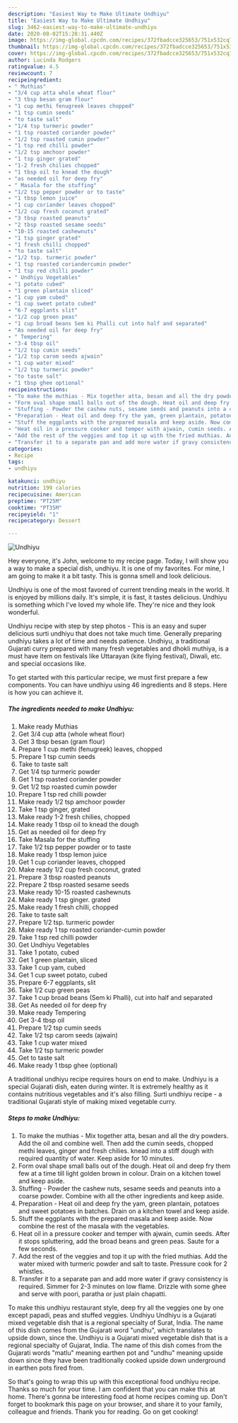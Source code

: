 ```yaml
---
description: "Easiest Way to Make Ultimate Undhiyu"
title: "Easiest Way to Make Ultimate Undhiyu"
slug: 3462-easiest-way-to-make-ultimate-undhiyu
date: 2020-08-02T15:28:31.440Z
image: https://img-global.cpcdn.com/recipes/372fbadcce325653/751x532cq70/undhiyu-recipe-main-photo.jpg
thumbnail: https://img-global.cpcdn.com/recipes/372fbadcce325653/751x532cq70/undhiyu-recipe-main-photo.jpg
cover: https://img-global.cpcdn.com/recipes/372fbadcce325653/751x532cq70/undhiyu-recipe-main-photo.jpg
author: Lucinda Rodgers
ratingvalue: 4.5
reviewcount: 7
recipeingredient:
- " Muthias"
- "3/4 cup atta whole wheat flour"
- "3 tbsp besan gram flour"
- "1 cup methi fenugreek leaves chopped"
- "1 tsp cumin seeds"
- "to taste salt"
- "1/4 tsp turmeric powder"
- "1 tsp roasted coriander powder"
- "1/2 tsp roasted cumin powder"
- "1 tsp red chilli powder"
- "1/2 tsp amchoor powder"
- "1 tsp ginger grated"
- "1-2 fresh chilies chopped"
- "1 tbsp oil to knead the dough"
- "as needed oil for deep fry"
- " Masala for the stuffing"
- "1/2 tsp pepper powder or to taste"
- "1 tbsp lemon juice"
- "1 cup coriander leaves chopped"
- "1/2 cup fresh coconut grated"
- "3 tbsp roasted peanuts"
- "2 tbsp roasted sesame seeds"
- "10-15 roasted cashewnuts"
- "1 tsp ginger grated"
- "1 fresh chilli chopped"
- "to taste salt"
- "1/2 tsp. turmeric powder"
- "1 tsp roasted coriandercumin powder"
- "1 tsp red chilli powder"
- " Undhiyu Vegetables"
- "1 potato cubed"
- "1 green plantain sliced"
- "1 cup yam cubed"
- "1 cup sweet potato cubed"
- "6-7 eggplants slit"
- "1/2 cup green peas"
- "1 cup broad beans Sem ki Phalli cut into half and separated"
- "As needed oil for deep fry"
- " Tempering"
- "3-4 tbsp oil"
- "1/2 tsp cumin seeds"
- "1/2 tsp carom seeds ajwain"
- "1 cup water mixed"
- "1/2 tsp turmeric powder"
- "to taste salt"
- "1 tbsp ghee optional"
recipeinstructions:
- "To make the muthias - Mix together atta, besan and all the dry powders. Add the oil and combine well. Then add the cumin seeds, chopped methi leaves, ginger and fresh chilies. knead into a stiff dough with required quantity of water. Keep aside for 10 minutes."
- "Form oval shape small balls out of the dough. Heat oil and deep fry them few at a time till light golden brown in colour. Drain on a kitchen towel and keep aside."
- "Stuffing - Powder the cashew nuts, sesame seeds and peanuts into a coarse powder. Combine with all the other ingredients and keep aside."
- "Preparation - Heat oil and deep fry the yam, green plantain, potatoes and sweet potatoes in batches. Drain on a kitchen towel and keep aside."
- "Stuff the eggplants with the prepared masala and keep aside. Now combine the rest of the masala with the vegetables."
- "Heat oil in a pressure cooker and temper with ajwain, cumin seeds. After it stops spluttering, add the broad beans and green peas. Saute for a few seconds."
- "Add the rest of the veggies and top it up with the fried muthias. Add the water mixed with turmeric powder and salt to taste. Pressure cook for 2 whistles."
- "Transfer it to a separate pan and add more water if gravy consistency is required. Simmer for 2-3 minutes on low flame. Drizzle with some ghee and serve with poori, paratha or just plain chapatti."
categories:
- Recipe
tags:
- undhiyu

katakunci: undhiyu 
nutrition: 199 calories
recipecuisine: American
preptime: "PT25M"
cooktime: "PT35M"
recipeyield: "1"
recipecategory: Dessert

---
```



![Undhiyu](https://img-global.cpcdn.com/recipes/372fbadcce325653/751x532cq70/undhiyu-recipe-main-photo.jpg)

Hey everyone, it's John, welcome to my recipe page. Today, I will show you a way to make a special dish, undhiyu. It is one of my favorites. For mine, I am going to make it a bit tasty. This is gonna smell and look delicious.

Undhiyu is one of the most favored of current trending meals in the world. It is enjoyed by millions daily. It's simple, it is fast, it tastes delicious. Undhiyu is something which I've loved my whole life. They're nice and they look wonderful.

Undhiyu recipe with step by step photos - This is an easy and super delicious surti undhiyu that does not take much time. Generally preparing undhiyu takes a lot of time and needs patience. Undhiyu, a traditional Gujarati curry prepared with many fresh vegetables and dhokli muthiya, is a must have item on festivals like Uttarayan (kite flying festival), Diwali, etc. and special occasions like.


To get started with this particular recipe, we must first prepare a few components. You can have undhiyu using 46 ingredients and 8 steps. Here is how you can achieve it.

<!--inarticleads1-->

##### The ingredients needed to make Undhiyu:

1. Make ready  Muthias
1. Get 3/4 cup atta (whole wheat flour)
1. Get 3 tbsp besan (gram flour)
1. Prepare 1 cup methi (fenugreek) leaves, chopped
1. Prepare 1 tsp cumin seeds
1. Take to taste salt
1. Get 1/4 tsp turmeric powder
1. Get 1 tsp roasted coriander powder
1. Get 1/2 tsp roasted cumin powder
1. Prepare 1 tsp red chilli powder
1. Make ready 1/2 tsp amchoor powder
1. Take 1 tsp ginger, grated
1. Make ready 1-2 fresh chilies, chopped
1. Make ready 1 tbsp oil to knead the dough
1. Get as needed oil for deep fry
1. Take  Masala for the stuffing
1. Take 1/2 tsp pepper powder or to taste
1. Make ready 1 tbsp lemon juice
1. Get 1 cup coriander leaves, chopped
1. Make ready 1/2 cup fresh coconut, grated
1. Prepare 3 tbsp roasted peanuts
1. Prepare 2 tbsp roasted sesame seeds
1. Make ready 10-15 roasted cashewnuts
1. Make ready 1 tsp ginger. grated
1. Make ready 1 fresh chilli, chopped
1. Take to taste salt
1. Prepare 1/2 tsp. turmeric powder
1. Make ready 1 tsp roasted coriander-cumin powder
1. Take 1 tsp red chilli powder
1. Get  Undhiyu Vegetables
1. Take 1 potato, cubed
1. Get 1 green plantain, sliced
1. Take 1 cup yam, cubed
1. Get 1 cup sweet potato, cubed
1. Prepare 6-7 eggplants, slit
1. Take 1/2 cup green peas
1. Take 1 cup broad beans (Sem ki Phalli), cut into half and separated
1. Get As needed oil for deep fry
1. Make ready  Tempering
1. Get 3-4 tbsp oil
1. Prepare 1/2 tsp cumin seeds
1. Take 1/2 tsp carom seeds (ajwain)
1. Take 1 cup water mixed
1. Take 1/2 tsp turmeric powder
1. Get to taste salt
1. Make ready 1 tbsp ghee (optional)


A traditional undhiyu recipe requires hours on end to make. Undhiyu is a special Gujarati dish, eaten during winter. It is extremely healthy as it contains nutritious vegetables and it&#39;s also filling. Surti undhiyu recipe - a traditional Gujarati style of making mixed vegetable curry. 

<!--inarticleads2-->

##### Steps to make Undhiyu:

1. To make the muthias - Mix together atta, besan and all the dry powders. Add the oil and combine well. Then add the cumin seeds, chopped methi leaves, ginger and fresh chilies. knead into a stiff dough with required quantity of water. Keep aside for 10 minutes.
1. Form oval shape small balls out of the dough. Heat oil and deep fry them few at a time till light golden brown in colour. Drain on a kitchen towel and keep aside.
1. Stuffing - Powder the cashew nuts, sesame seeds and peanuts into a coarse powder. Combine with all the other ingredients and keep aside.
1. Preparation - Heat oil and deep fry the yam, green plantain, potatoes and sweet potatoes in batches. Drain on a kitchen towel and keep aside.
1. Stuff the eggplants with the prepared masala and keep aside. Now combine the rest of the masala with the vegetables.
1. Heat oil in a pressure cooker and temper with ajwain, cumin seeds. After it stops spluttering, add the broad beans and green peas. Saute for a few seconds.
1. Add the rest of the veggies and top it up with the fried muthias. Add the water mixed with turmeric powder and salt to taste. Pressure cook for 2 whistles.
1. Transfer it to a separate pan and add more water if gravy consistency is required. Simmer for 2-3 minutes on low flame. Drizzle with some ghee and serve with poori, paratha or just plain chapatti.


To make this undhiyu restaurant style, deep fry all the veggies one by one except papadi, peas and stuffed veggies. Undhiyu Undhiyu is a Gujarati mixed vegetable dish that is a regional specialty of Surat, India. The name of this dish comes from the Gujarati word &#34;undhu&#34;, which translates to upside down, since the. Undhiyu is a Gujarati mixed vegetable dish that is a regional specialty of Gujarat, India. The name of this dish comes from the Gujarati words &#34;matlu&#34; meaning earthen pot and &#34;undhu&#34; meaning upside down since they have been traditionally cooked upside down underground in earthen pots fired from. 

So that's going to wrap this up with this exceptional food undhiyu recipe. Thanks so much for your time. I am confident that you can make this at home. There's gonna be interesting food at home recipes coming up. Don't forget to bookmark this page on your browser, and share it to your family, colleague and friends. Thank you for reading. Go on get cooking!
